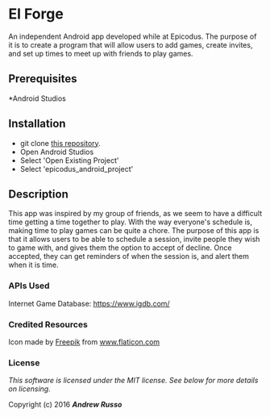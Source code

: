 # El Forge

An independent Android app developed while at Epicodus.  The purpose of it is to create a program that will allow users to add games, create invites, and set up times to meet up with friends to play games.

## Prerequisites

*Android Studios

## Installation

* git clone [this repository](https://github.com/Russspruce/epicodus_android_project.git).
* Open Android Studios
* Select 'Open Existing Project'
* Select 'epicodus_android_project'

## Description

This app was inspired by my group of friends, as we seem to have a difficult time getting a time together to play.  With the way everyone's schedule is, making time to play games can be quite a chore.  The purpose of this app is that it allows users to be able to schedule a session, invite people they wish to game with, and gives them the option to accept of decline.  Once accepted, they can get reminders of when the session is, and alert them when it is time.

### APIs Used

Internet Game Database: https://www.igdb.com/

### Credited Resources

Icon made by [Freepik](http://www.freepik.com/) from www.flaticon.com 

### License

*This software is licensed under the MIT license.  See below for more details on licensing.*

Copyright (c) 2016 **_Andrew Russo_**
